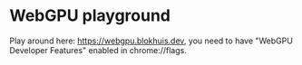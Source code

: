 # WebGPU playground

Play around here: https://webgpu.blokhuis.dev, you need to have "WebGPU Developer Features" enabled in chrome://flags.